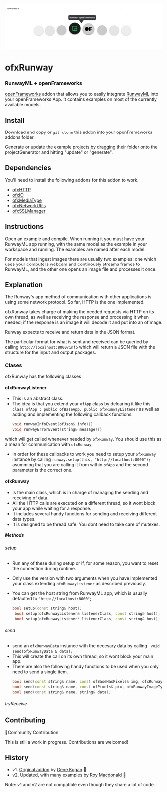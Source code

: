 <p align="center">
  <img src="./assets/cover_runway_openframeworks_github.jpg">
</p>

#  ofxRunway
### RunwayML + openFrameworks

[openFrameworks](http://openframeworks.cc/) addon that allows you to easily integrate  [RunwayML](https://runwayml.com/) into your openFrameworks App. 
It contains examples on most of the currently available models.

## Install
Download and copy or `git clone` this addon into your openFrameworks addons folder.

Generate or update the example projects by dragging their folder onto the projectGenerator and hitting "update" or "generate".

## Dependencies

You'll need to install the following addons for this addon to work.

* [ofxHTTP](https://github.com/bakercp/ofxHTTP)
* [ofxIO](https://github.com/bakercp/ofxIO)
* [ofxMediaType](https://github.com/bakercp/ofxMediaType)
* [ofxNetworkUtils](https://github.com/bakercp/ofxNetworkUtils)
* [ofxSSLManager](https://github.com/bakercp/ofxSSLManager)


## Instructions

Open an example and compile. When running it you must have your RunwayML app running, with the same model as the example in your workspace and running. The examples are named after each model.

For models that ingest images there are usually two examples: one which uses your computers webcam and continously streams frames to RunwayML, and the other one opens an image file and processes it once.


## Explanation

The Runway's app method of communication with other applications is using some network protocol. So far, HTTP is the one implemented.

ofxRunway takes charge of making the needed requests via HTTP on its own thread, as well as receiving the response and processing it when needed; if the response is an image it will decode it and put into an ofImage.

Runway expects to receive and return data in the JSON format.

The particular format for what is sent and received can be queried by calling
`http://localhost:8000/info` which will return a JSON file with the structure for the input and output packages.

### Clases

ofxRunway has the following classes 

#### **ofxRunwayListener**
  * This is an abstract class. 
  * The idea is that you extend your `ofApp` class by delcaring it like this
  `class ofApp : public ofBaseApp, public ofxRunwayListener`
  as well as adding and implementing the following callback functions:
	```cpp
	void runwayInfoEvent(ofJson& info){}
	void runwayErrorEvent(string& message){}
	```
   which will get called whenever needed by `ofxRunway`. You should use this as a mean for communication with `ofxRunway`
  * In order for these callbacks to work you need to setup your `ofxRunway` instance by calling `runway.setup(this, "http://localhost:8000");` asumming that you are calling it from within `ofApp` and the second parameter is the correct one.


####  **ofxRunway**

  * Is the main class, which is in charge of managing the sending and receiving of data.
  * All the HTTP calls are executed on a different thread, so it wont block your app while waiting for a response.
  *  It includes several handy functions for sending and receiving different data types.
  *  It is designed to be thread safe. You dont need to take care of mutexes.
  
##### **Methods**
######  setup
* Run any of these during setup or if, for some reason, you want to reset the connection during runtime. 
* Only use the version with two arguments when you have implemented your class extending `ofxRunwayListener` as described previously.
* You can get the host string from RunwayML app, which is usually defaulted to `"http://localhost:8000"`;
 
    ```cpp 
    bool setup(const string& host);
	 bool setup(ofxRunwayListener& listenerClass, const string& host);
	 bool setup(ofxRunwayListener* listenerClass, const string& host);   
	 ```

######  send
* send an `ofxRunwayData` instance with the necesary data by calling ` void send(ofxRunwayData & data);`
* This will create the call on its own thread, so it wont block your main app.
* There are also the following handy functions to be used when you only need to send a single item.
    ```cpp 
    bool send(const string& name, const ofBaseHasPixels& img, ofxRunwayImageType type =OFX_RUNWAY_JPG, int resize_width = 0, int resize_height = 0);
    bool send(const string& name, const ofPixels& pix, ofxRunwayImageType type = OFX_RUNWAY_JPG, int resize_width = 0, int resize_height = 0);
    bool send(const string& name, string& data);
    ```
######  tryReceive
## Contributing

🎉Community Contribution


This is still a work in progress. Contributions are welcomed!

## History
* v1. [Original addon](https://github.com/genekogan/ofxRunway) by [Gene Kogan](https://github.com/genekogan/) 🎉
* v2. Updated, with many examples by [Roy Macdonald](https://github.com/roymacdonald/) 🎉

Note: v1 and v2 are not compatible even though they share a lot of code.

